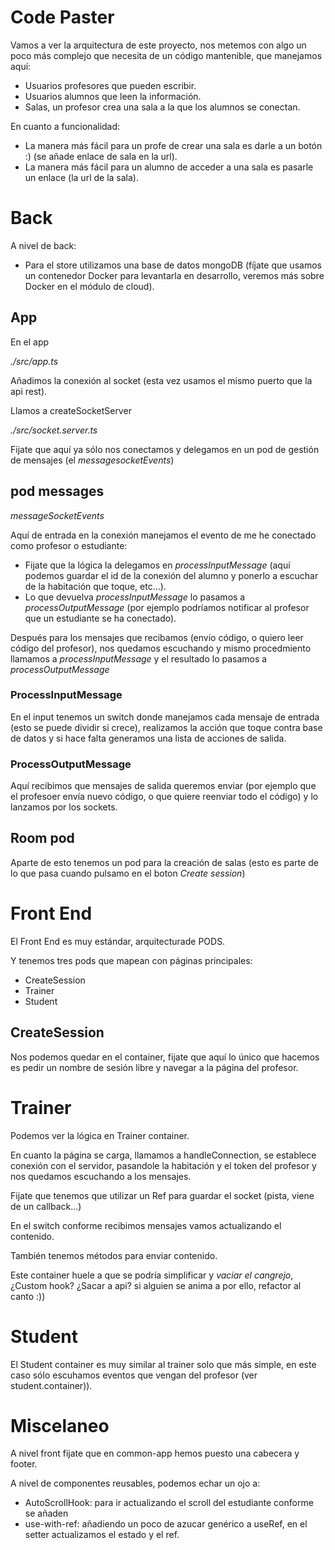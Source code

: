 # Code Paster

Vamos a ver la arquitectura de este proyecto, nos metemos con algo un poco más complejo que necesita de
un código mantenible, que manejamos aquí:

- Usuarios profesores que pueden escribir.
- Usuarios alumnos que leen la información.
- Salas, un profesor crea una sala a la que los alumnos se conectan.

En cuanto a funcionalidad:

- La manera más fácil para un profe de crear una sala es darle a un botón :) (se añade enlace de sala en la url).
- La manera más fácil para un alumno de acceder a una sala es pasarle un enlace (la url de la sala).

# Back

A nivel de back:

- Para el store utilizamos una base de datos mongoDB (fíjate que usamos un contenedor Docker para levantarla en desarrollo, veremos más sobre Docker en el módulo de cloud).

## App

En el app

_./src/app.ts_

Añadimos la conexión al socket (esta vez usamos el mismo puerto que la api rest).

Llamos a createSocketServer

_./src/socket.server.ts_

Fijate que aquí ya sólo nos conectamos y delegamos en un pod de gestión de mensajes (el _messagesocketEvents_)

## pod messages

_messageSocketEvents_

Aquí de entrada en la conexión manejamos el evento de me he conectado como profesor o estudiante:

- Fijate que la lógica la delegamos en _processInputMessage_ (aquí podemos guardar el id de la conexión del alumno y ponerlo a escuchar de la habitación que toque, etc...).
- Lo que devuelva _processInputMessage_ lo pasamos a _processOutputMessage_ (por ejemplo podríamos notificar al profesor que un estudiante se ha conectado).

Después para los mensajes que recibamos (envío código, o quiero leer código del profesor), nos quedamos escuchando y mismo procedmiento llamamos a _processInputMessage_ y el resultado lo pasamos a _processOutputMessage_

### ProcessInputMessage

En el input tenemos un switch donde manejamos cada mensaje de entrada (esto se puede dividir si crece), realizamos la acción que toque contra base de datos y si hace falta generamos una lista de acciones de salida.

### ProcessOutputMessage

Aquí recibimos que mensajes de salida queremos enviar (por ejemplo que el profesoer envía nuevo código, o que quiere reenviar todo el código) y lo lanzamos por los sockets.

## Room pod

Aparte de esto tenemos un pod para la creación de salas (esto es parte de lo que pasa cuando pulsamo en el boton _Create session_)

# Front End

El Front End es muy estándar, arquitecturade PODS.

Y tenemos tres pods que mapean con páginas principales:

- CreateSession
- Trainer
- Student

## CreateSession

Nos podemos quedar en el container, fijate que aquí lo único que hacemos es pedir un nombre de sesión
libre y navegar a la página del profesor.

# Trainer

Podemos ver la lógica en Trainer container.

En cuanto la página se carga, llamamos a handleConnection, se establece conexión con el servidor,
pasandole la habitación y el token del profesor y nos quedamos escuchando a los mensajes.

Fijate que tenemos que utilizar un Ref para guardar el socket (pista, viene de un callback...)

En el switch conforme recibimos mensajes vamos actualizando el contenido.

También tenemos métodos para enviar contenido.

Este container huele a que se podría simplificar y _vaciar el cangrejo_, ¿Custom hook? ¿Sacar a api?
si alguien se anima a por ello, refactor al canto :))

# Student

El Student container es muy similar al trainer solo que más simple, en este caso sólo escuhamos
eventos que vengan del profesor (ver student.container)).

# Miscelaneo

A nivel front fijate que en common-app hemos puesto una cabecera y footer.

A nivel de componentes reusables, podemos echar un ojo a:

- AutoScrollHook: para ir actualizando el scroll del estudiante conforme se añaden
- use-with-ref: añadiendo un poco de azucar genérico a useRef, en el setter actualizamos el estado y el ref.
